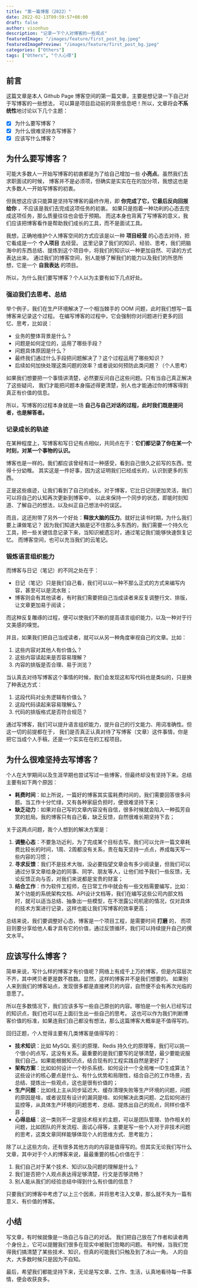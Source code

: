 ```yaml
---
title: "第一篇博客（2022）"
date: 2022-02-13T09:59:57+08:00
draft: false
author: visonhuo
description: "记录一下个人对博客的一些观点"
featuredImage: "/images/feature/first_post_bg.jpeg"
featuredImagePreview: "/images/feature/first_post_bg.jpeg"
categories: ["Others"]
tags: ["Others", "个人心得"]
---
```

<!--more-->

## 前言
这篇文章是本人 Github Page 博客空间的第一篇文章，主要是想记录一下自己对于写博客的一些想法，
可以算是项目启动前的背景信息吧！所以，文章将会**不系统性**地讨论以下几个主题：
- [x] 为什么要写博客？
- [x] 为什么很难坚持去写博客？
- [x] 应该写什么博客？

## 为什么要写博客？
可能大多数人一开始写博客的初衷都是为了给自己增加一些 **小亮点**。虽然我们去求职面试的时候，
博客并不是必须项，但确实是实实在在的加分项，我想这也是大多数人一开始写博客的初衷。

但我想这应该只能算是坚持写博客的最终作用，即 **你完成了它，它最后反向回报给你** ，不应该是我们去完成这项任务的初衷。
如果只是抱着一种功利的心态去完成这项任务，那么质量往往也会低于预期。
而这本身也背离了写博客的意义，我们应该把博客看作是帮助我们成长的工具，而不是面试工具。

我想，正确地维护个人博客空间的方式应该是以一种 **项目经营** 的心态去对待，把它看成是一个 **个人项目** 去经营。
这里记录了我们的知识、经验、思考，我们把脑海中的东西总结、提炼到这个项目中，将我们的知识以一种更加自然、可读的方式表达出来。
通过我们的博客空间，别人能够了解我们的能力以及我们的所思所想，它是一个 **自我表达** 的项目。

所以，为什么我们要写博客？个人以为主要有如下几点好处。

### 强迫我们去思考、总结
举个例子，我们在生产环境解决了一个相当棘手的 OOM 问题，此时我们想写一篇博客来记录这个过程。
在编写博客的过程中，它会强制你对问题进行更多的回忆、思考，比如说：

- 业务的整体背景是什么？
- 问题是如何定位的，运用了哪些手段？
- 问题具体原因是什么？
- 最终我们通过什么手段把问题解决了？这个过程运用了哪些知识？
- 后续如何加快处理这类问题的效率？或者说如何预防此类问题？（个人思考）

如果我们想要把一个事情讲清楚，必然要反问自己这些问题。只有当自己真正解决了这些疑问，
我们才能把问题本身描述得更清楚，别人也才能通过你的博客得到真正有价值的信息。

所以，写博客的过程本身就是一场 **自己与自己对话的过程，此时我们既是提问者，也是解答者。**

### 记录成长的轨迹
在某种程度上，写博客和写日记有点相似，共同点在于：**它们都记录了你在某一个时刻，对某一个事物的认识。**

博客也是一样的。我们都应该曾经有过一种感受，看到自己很久之前写的东西，觉得十分幼稚。
其实这是一件好事，因为这证明我们已经成长的，认识到更多的东西。

正是这些痕迹，让我们看到了自己的成长。对于博客，它比日记则更加灵活，我们可以将自己的认知再次更新到博客中，
以此来保持一个同步的状态，即能时刻知道、了解自己的想法，以及纠正自己想法中的误区。

而且，这还附带了另外一个好处：**释放大脑的压力**。就好比读书时期，为什么我们要上课做笔记？
因为我们知道大脑是记不住那么多东西的，我们需要一个持久化工具，把一些关键信息记录下来，当知识被遗忘时，通过笔记我们能够快速恢复记忆。
而博客空间，也可以充当我们的云笔记。

### 锻炼语言组织能力
而博客与日记（笔记）的不同之处在于：

- 日记（笔记）只是我们自己看，我们可以以一种不那么正式的方式来编写内容，甚至可以是流水账；
- 博客则会有其他读者，有时我们需要把自己当成读者来反复调整行文、排版，让文章更加易于阅读；

而这种反复雕琢的过程，便可以使我们不断的提高语言组织能力，以及一种对于行文美感的嗅觉。

并且，如果我们把自己当成读者，就可以从另一种角度审视自己的文章。比如：
1. 这些内容对其他人有价值么？
2. 这些内容读起来是否容易理解？
3. 内容的排版是否合理、易于浏览？

当认真去对待写博客这个事情的时候，我们会发现这和写代码也是类似的，只是换了种表达方式：
1. 这段代码对业务逻辑有价值么？
2. 这段代码读起来容易理解么？
3. 代码的排版格式是否符合规范？

通过写博客，我们可以提升语言组织能力，提升自己的行文能力、用词准确性。但这一切的前提都在于，
我们是否真正认真对待了写博客（文章）这件事情，你是把它当成个人手稿，还是一个实实在在的工程项目。

## 为什么很难坚持去写博客？
个人在大学期间以及生涯早期也尝试写过一些博客，但最终却没有坚持下来。总结主要有如下两个原因：

- **耗费时间**：如上所说，一篇好的博客其实蛮耗费时间的，我们需要回答很多问题。当工作十分忙绿，又有各种家庭负担时，便很难坚持下来；
- **缺乏动力**：如果对自己写的文章内容没有自信，很多时候就会陷入一种孤芳自赏的尬局。我的博客只有自己看，缺乏反馈，自然很难长期坚持下去；

关于这两点问题，我个人想到的解决方案是：
1. **调整心态**：不要急功近利，为了完成某个目标去写。我们可以允许一篇文章耗费比较长的时间，1周、2周都没有关系，贵在每天坚持一点点，养成每天写一些内容的习惯；
2. **寻求反馈**：我们不是技术大咖，没必要指望文章会有多少阅读量，但我们可以通过分享文章给身边的同事、同学、朋友等人，让他们给予我们一些反馈，无论反馈正向与否，对我们来说都是宝贵的财富；
3. **结合工作**：作为软件工程师，在日常工作中就会有一些文档需要编写，比如：某个功能的系统架构文档、API设计文档等，我们在编写这些公司内部文档时，就可以适当总结、抽象出一些模型，在不泄露公司机密的情况，仅对具体的技术方案进行记录，这样也能让我们写博客的效率更高；

总结来说，我们要调整好心态，博客是一个项目工程，是需要时间 **打磨** 的，
而项目则要分享给他人看才具有它的价值，通过反馈循环，我们可以持续提升自己的撰文水平。

## 应该写什么博客？
简单来说，写什么样的博客才有价值呢？网络上有成千上万的博客，但是内容层次不齐，其中拷贝者更是数不胜数。显然，这样的博客并不是我们想要的。
如果别人来到我们的博客站点，发现很多都是直接拷贝的内容，自然便不会有再次光临的意愿了。

所以在多数情况下，我们应该多写一些自己原创的内容。哪怕是一个别人已经写过的知识点，我们也可以在上面衍生出一些自己的思考。
这也可以作为我们判断博客价值的标准，如果连我们自己都没有想法，那么这篇博客大概率是不值得写的。

回归正题，个人觉得主要有几类博客是值得写的：
- **技术知识**：比如 MySQL 索引的原理、Redis 持久化的原理等，我们可以挑一个很小的点写，这没有关系。最重要的是我们要写的足够清楚，最少要能说服我们自己。如果能根据知识点，结合现有的工程实践自然是更好了；
- **架构方案**：比如如何设计一个秒杀系统、如何设计一个全局唯一ID生成算法？这些设计的核心要点是什么、有什么优势和局限性，结合自己的工作场景，去总结、提炼出一些观点，这也是很有价值的；
- **生产问题**：比如线上主从同步延迟大、缓存清理失败等生产环境的问题，问题的原因是啥，或者说现有设计的漏洞是啥、如何解决此类问题、之后如何进行监控等，从具体生产环境的问题思考、总结、提炼出自己的观点，同样价值不菲；
- **心得总结**：这一类则不一定是技术相关的主题，可以是团队管理、协作相关的问题，比如团队的开发流程、面试心得等，主要是写一些个人对于非技术问题的思考，这类文章同样能够体现个人的思维方式、思考能力；

除了以上这些方向，还有很多其他方向的内容是值得写的。但其实无论我们写什么文章，其中对于个人的博客来说，最最重要的核心价值在于：
1. 我们自己对于某个技术、知识以及问题的理解是什么？
2. 我们是否把个人观点表达得足够清楚，行文是否够流畅？
3. 别人能从我们的经验总结中得到什么有价值的信息？

只要我们的博客中考虑了以上三个因素，并将思考注入文章，那么就不失为一篇有意义、有价值的博客。

## 小结
写文章，有时候就像是一场自己与自己的对话。 我们把自己放在了作者和读者两个身份上，它可以提醒我们很多在现实中被我们忽略的问题。 
有时候，当我们觉得我们搞清楚了某些技术、知识，但真的可能我们只触及到了冰山一角。
人的自大，大多数时候只是因为不自知。

最后，希望我们都能坚持下来，无论是写文章、工作、生活，认真地看待每一件事情，便会收获良多。
